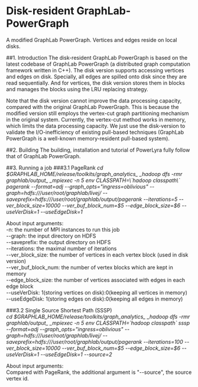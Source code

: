 # Disk-resident GraphLab-PowerGraph
A modified GraphLab PowerGraph. Vertices and edges reside on local disks.

##1. Introduction
The disk-resident GraphLab PowerGraph is based on the latest codebase of GraphLab PowerGraph (a distributed graph computation framework written in C++). The disk version supports accessing vertices and edges on disk. Specially, all edges are spilled onto disk since they are read sequentially. And for vertices, the disk version stores them in blocks and manages the blocks using the LRU replacing strategy. 

Note that the disk version cannot improve the data processing capacity, compared with the original GraphLab PowerGraph. This is because the modified version still employs the vertex-cut graph partitioning mechanism in the original system. Currently, the vertex-cut method works in memory, which limits the data processing capacity. We just use the disk-version to validate the I/O-inefficiency of existing pull-based techniques (GraphLab PowerGraph is a well-known memory-resident pull-based system).

##2. Building
The building, installation and tutorial of PowerLyra fully follow that of GraphLab PowerGraph.

##3. Running a job
###3.1 PageRank
_cd $GRAPHLAB_HOME/release/toolkits/graph_analytics_  
_hadoop dfs -rmr graphlab/output_  
_mpiexec -n 5 env CLASSPATH=\`hadoop classpath\` pagerank --format=adj --graph_opts="ingress=oblivious" --graph=hdfs:///user/root/graphlab/livej/ --saveprefix=hdfs:///user/root/graphlab/output/pagerank --iterations=5 --ver_block_size=10000 --ver_buf_block_num=$5 --edge_block_size=$6 --useVerDisk=1 --useEdgeDisk=1_

About input arguments:  
-n:  the number of MPI instances to run this job  
--graph:  the input directory on HDFS  
--saveprefix: the output directory on HDFS  
--iterations: the maximal number of iterations  
--ver_block_size: the number of vertices in each vertex block (used in disk version)  
--ver_buf_block_num:  the number of vertex blocks which are kept in memory  
--edge_block_size:  the number of vertices associated with edges in each edge block  
--useVerDisk:  1(storing vertices on disk):0(keeping all vertices in memory)  
--useEdgeDisk:  1(storing edges on disk):0(keeping all edges in memory)

###3.2 Single Source Shortest Path (SSSP)  
_cd $GRAPHLAB_HOME/release/toolkits/graph_analytics_  
_hadoop dfs -rmr graphlab/output_  
_mpiexec -n 5 env CLASSPATH=`hadoop classpath` sssp --format=adj --graph_opts="ingress=oblivious" --graph=hdfs:///user/root/graphlab/livej/ --saveprefix=hdfs:///user/root/graphlab/output/pagerank --iterations=100 --ver_block_size=10000 --ver_buf_block_num=$5 --edge_block_size=$6 --useVerDisk=1 --useEdgeDisk=1 --source=2_

About input arguments:  
Compared with PageRank, the additional argument is "--source", the source vertex id.

